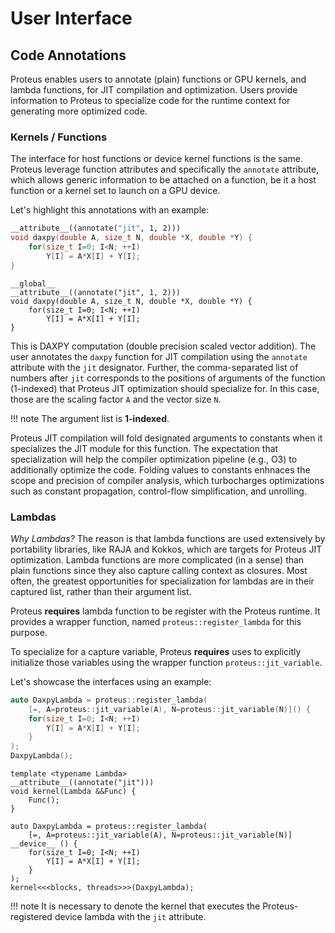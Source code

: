 # User Interface

## Code Annotations

Proteus enables users to annotate (plain) functions or GPU kernels, and lambda
functions, for JIT compilation and optimization.
Users provide information to Proteus to specialize code for the runtime context
for generating more optimized code.

### Kernels / Functions

The interface for host functions or device kernel functions is the same.
Proteus leverage function attributes and specifically the `annotate` attribute,
which allows generic information to be attached on a function, be it a host
function or a kernel set to launch on a GPU device.

Let's highlight this annotations with an example:
```cpp title="Host"
__attribute__((annotate("jit", 1, 2)))
void daxpy(double A, size_t N, double *X, double *Y) {
    for(size_t I=0; I<N; ++I)
        Y[I] = A*X[I] + Y[I];
}
```
```cuda title="Device"
__global__
__attribute__((annotate("jit", 1, 2)))
void daxpy(double A, size_t N, double *X, double *Y) {
    for(size_t I=0; I<N; ++I)
        Y[I] = A*X[I] + Y[I];
}
```
This is DAXPY computation (double precision scaled vector addition).
The user annotates the `daxpy` function for JIT compilation using the `annotate`
attribute with the `jit` designator.
Further, the comma-separated list of numbers after `jit` corresponds to the
positions of arguments of the function (1-indexed) that Proteus JIT optimization should
specialize for.
In this case, those are the scaling factor `A` and the vector size `N`.

!!! note
    The argument list is **1-indexed**.

Proteus JIT compilation will fold designated arguments to constants when it
specializes the JIT module for this function.
The expectation that specialization will help the compiler optimization pipeline
(e.g., O3) to additionally optimize the code.
Folding values to constants enhnaces the scope and precision of compiler
analysis, which turbocharges optimizations such as constant propagation,
control-flow simplification, and unrolling.

### Lambdas

*Why Lambdas?*
The reason is that lambda functions are used extensively by portability
libraries, like RAJA and Kokkos, which are targets for Proteus JIT optimization.
Lambda functions are more complicated (in a sense) than plain functions since
they also capture calling context as closures.
Most often, the greatest opportunities for specialization for lambdas are in
their captured list, rather than their argument list.

Proteus  **requires** lambda function to be register with the Proteus runtime.
It provides a wrapper function, named `proteus::register_lambda` for this
purpose.

To specialize for a capture variable, Proteus **requires** uses to explicitly
initialize those variables using the wrapper function `proteus::jit_variable`.

Let's showcase the interfaces using an example:
```cpp title="Host"
auto DaxpyLambda = proteus::register_lambda(
    [=, A=proteus::jit_variable(A), N=proteus::jit_variable(N)]() {
    for(size_t I=0; I<N; ++I)
        Y[I] = A*X[I] + Y[I];
    }
);
DaxpyLambda(); 
```

```cuda title="Device"
template <typename Lambda>
__attribute__((annotate("jit"))) 
void kernel(Lambda &&Func) {
    Func();
}

auto DaxpyLambda = proteus::register_lambda(
    [=, A=proteus::jit_variable(A), N=proteus::jit_variable(N)] __device__ () {
    for(size_t I=0; I<N; ++I)
        Y[I] = A*X[I] + Y[I];
    }
);
kernel<<<blocks, threads>>>(DaxpyLambda);
```
!!! note
    It is necessary to denote the kernel that executes the Proteus-registered
    device lambda with the `jit` attribute.
